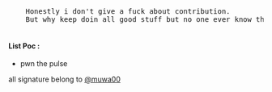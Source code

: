 <html>
  <body>
    <pre>
    Honestly i don't give a fuck about contribution.
    But why keep doin all good stuff but no one ever know that u made it ? that's hard question.
    </pre>
    <h4>List Poc : </h4>
<ul>
  <li>pwn the pulse</li>
</ul>
  </body>
  <p>all signature belong to <a href="https://www.facebook.com/muwa.0">@muwa00</a></p>
</html>
